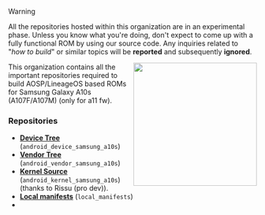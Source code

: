 > [!WARNING]
> All the repositories hosted within this organization are in an experimental phase. Unless you know what you're doing, don't expect to come up with a fully functional ROM by using our source code. Any inquiries related to "_how to build_" or similar topics will be **reported** and subsequently **ignored**.


<img align="right" width="250" height="250" src="https://fdn2.gsmarena.com/vv/pics/samsung/samsung-galaxy-a10s-1.jpg">

This organization contains all the important repositories required to build AOSP/LineageOS based ROMs for Samsung Galaxy A10s (A107F/A107M) (only for a11 fw).

### Repositories
* [**Device Tree**](https://github.com/samsung-mt6765-devs/android_device_samsung_a10s) (`android_device_samsung_a10s`)
* [**Vendor Tree**](https://github.com/samsung-mt6765-devs/android_vendor_samsung_a10s) (`android_vendor_samsung_a10s`)
* [**Kernel Source**](https://github.com/samsung-mt6765-devs/android_kernel_samsung_a10s) (`android_kernel_samsung_a10s`) (thanks to Rissu (pro dev)).
* [**Local manifests**](https://github.com/samsung-mt6765-devs/local_manifests) (`local_manifests`)
* 
